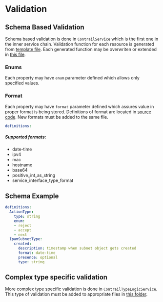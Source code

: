# Validation
## Schema Based Validation

Schema based validation is done in `ContrailService` which is the first one in the inner service chain.
Validation function for each resource is generated from [template file](tools/templates/contrail/type_validation.tmpl).
Each generated function may be overwriten or extended in [this file](pkg/models/validation.go).

### Enums

Each property may have `enum` parameter defined which allows only specified values.

### Format

Each property may have `format` parameter defined which assures value in proper format is being stored.
Definitions of format are located in [source code](pkg/models/basemodels/validation.go).
New formats must be added to the same file.

```yaml
definitions:

```

##### Supported formats:
- date-time
- ipv4
- mac
- hostname
- base64
- positive_int_as_string
- service_interface_type_format

## Schema Example

```yaml
definitions:
  ActionType:
    type: string
    enum:
    - reject
    - accept
    - next
  IpamSubnetType:
    created:
      description: timestamp when subnet object gets created
      format: date-time
      presence: optional
      type: string
```

## Complex type specific validation

More complex type specific validation is done in `ContrailTypeLogicService`.
This type of validation must be added to appropriate files in [this folder](pkg/types).

